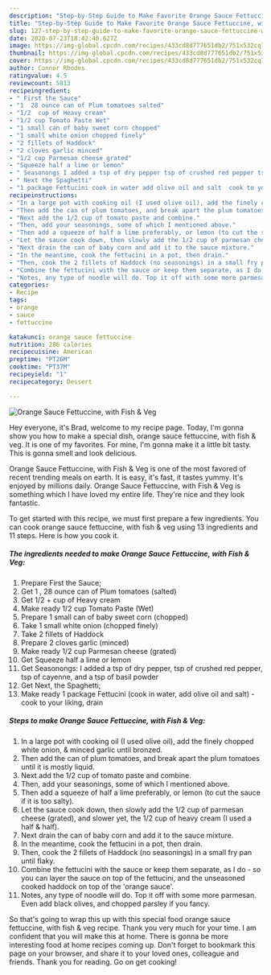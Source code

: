 ```yaml
---
description: "Step-by-Step Guide to Make Favorite Orange Sauce Fettuccine, with Fish &amp;amp; Veg"
title: "Step-by-Step Guide to Make Favorite Orange Sauce Fettuccine, with Fish &amp;amp; Veg"
slug: 127-step-by-step-guide-to-make-favorite-orange-sauce-fettuccine-with-fish-and-amp-veg
date: 2020-07-23T18:42:40.627Z
image: https://img-global.cpcdn.com/recipes/433cd8d777651db2/751x532cq70/orange-sauce-fettuccine-with-fish-veg-recipe-main-photo.jpg
thumbnail: https://img-global.cpcdn.com/recipes/433cd8d777651db2/751x532cq70/orange-sauce-fettuccine-with-fish-veg-recipe-main-photo.jpg
cover: https://img-global.cpcdn.com/recipes/433cd8d777651db2/751x532cq70/orange-sauce-fettuccine-with-fish-veg-recipe-main-photo.jpg
author: Connor Rhodes
ratingvalue: 4.5
reviewcount: 5813
recipeingredient:
- " First the Sauce"
- "1  28 ounce can of Plum tomatoes salted"
- "1/2  cup of Heavy cream"
- "1/2 cup Tomato Paste Wet"
- "1 small can of baby sweet corn chopped"
- "1 small white onion chopped finely"
- "2 fillets of Haddock"
- "2 cloves garlic minced"
- "1/2 cup Parmesan cheese grated"
- "Squeeze half a lime or lemon"
- " Seasonongs I added a tsp of dry pepper tsp of crushed red pepper tsp of cayenne and a tsp of basil powder"
- " Next the Spaghetti"
- "1 package Fettucini cook in water add olive oil and salt  cook to your liking drain"
recipeinstructions:
- "In a large pot with cooking oil (I used olive oil), add the finely chopped white onion, &amp; minced garlic until bronzed."
- "Then add the can of plum tomatoes, and break apart the plum tomatoes until it is mostly liquid."
- "Next add the 1/2 cup of tomato paste and combine."
- "Then, add your seasonings, some of which I mentioned above."
- "Then add a squeeze of half a lime preferably, or lemon (to cut the sauce if it is too salty)."
- "Let the sauce cook down, then slowly add the 1/2 cup of parmesan cheese (grated), and slower yet, the 1/2 cup of heavy cream (I used a half &amp; half)."
- "Next drain the can of baby corn and add it to the sauce mixture."
- "In the meantime, cook the fettucini in a pot, then drain."
- "Then, cook the 2 fillets of Haddock (no seasonings) in a small fry pan until flaky."
- "Combine the fettucini with the sauce or keep them separate, as I do - so you can layer the sauce on top of the fettucini, and the unseasoned cooked haddock on top of the &#39;orange sauce&#39;."
- "Notes, any type of noodle will do. Top it off with some more parmesan. Even add black olives, and chopped parsley if you fancy."
categories:
- Recipe
tags:
- orange
- sauce
- fettuccine

katakunci: orange sauce fettuccine 
nutrition: 286 calories
recipecuisine: American
preptime: "PT26M"
cooktime: "PT37M"
recipeyield: "1"
recipecategory: Dessert

---
```



![Orange Sauce Fettuccine, with Fish &amp; Veg](https://img-global.cpcdn.com/recipes/433cd8d777651db2/751x532cq70/orange-sauce-fettuccine-with-fish-veg-recipe-main-photo.jpg)

Hey everyone, it's Brad, welcome to my recipe page. Today, I'm gonna show you how to make a special dish, orange sauce fettuccine, with fish &amp; veg. It is one of my favorites. For mine, I'm gonna make it a little bit tasty. This is gonna smell and look delicious.



Orange Sauce Fettuccine, with Fish &amp; Veg is one of the most favored of recent trending meals on earth. It is easy, it's fast, it tastes yummy. It's enjoyed by millions daily. Orange Sauce Fettuccine, with Fish &amp; Veg is something which I have loved my entire life. They're nice and they look fantastic.


To get started with this recipe, we must first prepare a few ingredients. You can cook orange sauce fettuccine, with fish &amp; veg using 13 ingredients and 11 steps. Here is how you cook it.

<!--inarticleads1-->

##### The ingredients needed to make Orange Sauce Fettuccine, with Fish &amp; Veg:

1. Prepare  First the Sauce;
1. Get 1 , 28 ounce can of Plum tomatoes (salted)
1. Get 1/2 + cup of Heavy cream
1. Make ready 1/2 cup Tomato Paste (Wet)
1. Prepare 1 small can of baby sweet corn (chopped)
1. Take 1 small white onion (chopped finely)
1. Take 2 fillets of Haddock
1. Prepare 2 cloves garlic (minced)
1. Make ready 1/2 cup Parmesan cheese (grated)
1. Get Squeeze half a lime or lemon
1. Get  Seasonongs: I added a tsp of dry pepper, tsp of crushed red pepper, tsp of cayenne, and a tsp of basil powder
1. Get  Next, the Spaghetti;
1. Make ready 1 package Fettucini (cook in water, add olive oil and salt) - cook to your liking, drain




<!--inarticleads2-->

##### Steps to make Orange Sauce Fettuccine, with Fish &amp; Veg:

1. In a large pot with cooking oil (I used olive oil), add the finely chopped white onion, &amp; minced garlic until bronzed.
1. Then add the can of plum tomatoes, and break apart the plum tomatoes until it is mostly liquid.
1. Next add the 1/2 cup of tomato paste and combine.
1. Then, add your seasonings, some of which I mentioned above.
1. Then add a squeeze of half a lime preferably, or lemon (to cut the sauce if it is too salty).
1. Let the sauce cook down, then slowly add the 1/2 cup of parmesan cheese (grated), and slower yet, the 1/2 cup of heavy cream (I used a half &amp; half).
1. Next drain the can of baby corn and add it to the sauce mixture.
1. In the meantime, cook the fettucini in a pot, then drain.
1. Then, cook the 2 fillets of Haddock (no seasonings) in a small fry pan until flaky.
1. Combine the fettucini with the sauce or keep them separate, as I do - so you can layer the sauce on top of the fettucini, and the unseasoned cooked haddock on top of the &#39;orange sauce&#39;.
1. Notes, any type of noodle will do. Top it off with some more parmesan. Even add black olives, and chopped parsley if you fancy.




So that's going to wrap this up with this special food orange sauce fettuccine, with fish &amp; veg recipe. Thank you very much for your time. I am confident that you will make this at home. There is gonna be more interesting food at home recipes coming up. Don't forget to bookmark this page on your browser, and share it to your loved ones, colleague and friends. Thank you for reading. Go on get cooking!
